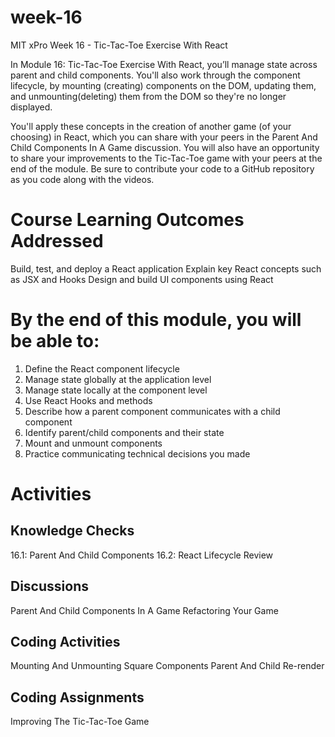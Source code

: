 # week-16
MIT xPro Week 16 - Tic-Tac-Toe Exercise With React

In Module 16: Tic-Tac-Toe Exercise With React, you’ll manage state across parent and child components. You'll also work through the component lifecycle, by mounting (creating) components on the DOM, updating them, and unmounting(deleting) them from the DOM so they're no longer displayed.

You'll apply these concepts in the creation of another game (of your choosing) in React, which you can share with your peers in the Parent And Child Components In A Game discussion. You will also have an opportunity to share your improvements to the Tic-Tac-Toe game with your peers at the end of the module. Be sure to contribute your code to a GitHub repository as you code along with the videos.

# Course Learning Outcomes Addressed

Build, test, and deploy a React application
Explain key React concepts such as JSX and Hooks
Design and build UI components using React

# By the end of this module, you will be able to:

1. Define the React component lifecycle
2. Manage state globally at the application level
3. Manage state locally at the component level
4. Use React Hooks and methods
5. Describe how a parent component communicates with a child component
6. Identify parent/child components and their state
7. Mount and unmount components
8. Practice communicating technical decisions you made

# Activities 

## Knowledge Checks

16.1: Parent And Child Components
16.2: React Lifecycle Review

## Discussions

Parent And Child Components In A Game
Refactoring Your Game

## Coding Activities

Mounting And Unmounting Square Components
Parent And Child Re-render

## Coding Assignments

Improving The Tic-Tac-Toe Game
